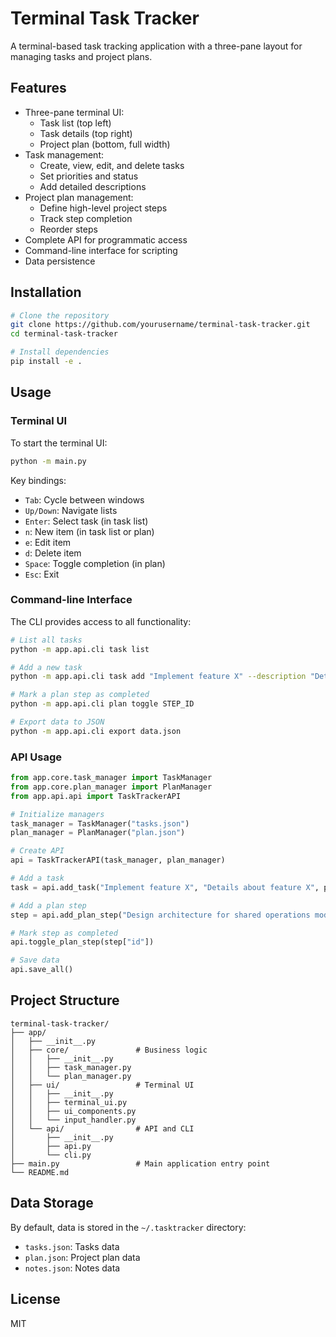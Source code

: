 # Terminal Task Tracker

A terminal-based task tracking application with a three-pane layout for managing tasks and project plans.

## Features

- Three-pane terminal UI:
  - Task list (top left)
  - Task details (top right)
  - Project plan (bottom, full width)
- Task management:
  - Create, view, edit, and delete tasks
  - Set priorities and status
  - Add detailed descriptions
- Project plan management:
  - Define high-level project steps
  - Track step completion
  - Reorder steps
- Complete API for programmatic access
- Command-line interface for scripting
- Data persistence

## Installation

```bash
# Clone the repository
git clone https://github.com/yourusername/terminal-task-tracker.git
cd terminal-task-tracker

# Install dependencies
pip install -e .
```

## Usage

### Terminal UI

To start the terminal UI:

```bash
python -m main.py
```

Key bindings:
- `Tab`: Cycle between windows
- `Up/Down`: Navigate lists
- `Enter`: Select task (in task list)
- `n`: New item (in task list or plan)
- `e`: Edit item
- `d`: Delete item
- `Space`: Toggle completion (in plan)
- `Esc`: Exit

### Command-line Interface

The CLI provides access to all functionality:

```bash
# List all tasks
python -m app.api.cli task list

# Add a new task
python -m app.api.cli task add "Implement feature X" --description "Details about feature X" --priority 2

# Mark a plan step as completed
python -m app.api.cli plan toggle STEP_ID

# Export data to JSON
python -m app.api.cli export data.json
```

### API Usage

```python
from app.core.task_manager import TaskManager
from app.core.plan_manager import PlanManager
from app.api.api import TaskTrackerAPI

# Initialize managers
task_manager = TaskManager("tasks.json")
plan_manager = PlanManager("plan.json")

# Create API
api = TaskTrackerAPI(task_manager, plan_manager)

# Add a task
task = api.add_task("Implement feature X", "Details about feature X", priority=2)

# Add a plan step
step = api.add_plan_step("Design architecture for shared operations module")

# Mark step as completed
api.toggle_plan_step(step["id"])

# Save data
api.save_all()
```

## Project Structure

```
terminal-task-tracker/
├── app/
│   ├── __init__.py
│   ├── core/               # Business logic
│   │   ├── __init__.py
│   │   ├── task_manager.py
│   │   └── plan_manager.py
│   ├── ui/                 # Terminal UI
│   │   ├── __init__.py
│   │   ├── terminal_ui.py
│   │   ├── ui_components.py
│   │   └── input_handler.py
│   └── api/                # API and CLI
│       ├── __init__.py
│       ├── api.py
│       └── cli.py
├── main.py                 # Main application entry point
└── README.md
```

## Data Storage

By default, data is stored in the `~/.tasktracker` directory:
- `tasks.json`: Tasks data
- `plan.json`: Project plan data
- `notes.json`: Notes data

## License

MIT